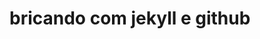 # bricando com jekyll e github

<!-- # (WIP) Future Imperfect - Jekyll Theme

A Jekyll version of the "Future Imperfect" theme by [HTML5 UP](https://html5up.net/).

![Future Imperfect Theme](images/future-imperfect.jpg "Future Imperfect Theme")

# How to Use

For those unfamiliar with how Jekyll works, check out [https://jekyllrb.com/](https://jekyllrb.com/) for all the details, 
or read up on just the basics of [front matter](https://jekyllrb.com/docs/frontmatter/), [writing posts](https://jekyllrb.com/docs/posts/), 
and [creating pages](https://jekyllrb.com/docs/pages/).

- **GitLab**: Simply fork this repository and start editing the `_config.yml` file!  
- **GitHub**: Fork this reposity and create a branch named `gh-pages`, then start editing the `_config.yml` file!

# Issues

If you would like to report a bug, ask a question, request a feature, feel free to do so on [the GitLab repository](https://gitlab.com/andrewbanchich/future-imperfect-jekyll-theme) and I will be more than happy to help!

Alternatively, you can open an issue via email by emailing [incoming+andrewbanchich/future-imperfect-jekyll-theme@incoming.gitlab.com](mailto:incoming+andrewbanchich/future-imperfect-jekyll-theme@incoming.gitlab.com).

The GitHub repository is simply a mirror of the GitLab repository.

# Credits

Original README from HTML5 UP:

```
Future Imperfect by HTML5 UP
html5up.net | @ajlkn
Free for personal and commercial use under the CCA 3.0 license (html5up.net/license)


It's been a long time coming, but I've finally gotten around to creating a brand new
blog-style template (and the first since Striped, which came out waaaaay back in 2013).
Anyway, Future Imperfect features a clean, expansive layout, a toggleable search box,
and -- because pretty much all modern browsers can use it now -- a whole lot of flexbox
action. Enjoy it :)

Demo images* courtesy of Unsplash, a radtastic collection of CC0 (public domain) images
you can use for pretty much whatever.

(* = not included)

AJ
aj@lkn.io | @ajlkn


Credits:

	Demo Images:
		Unsplash (unsplash.com)

	Icons:
		Font Awesome (fortawesome.github.com/Font-Awesome)

	Other:
		jQuery (jquery.com)
		html5shiv.js (@afarkas @jdalton @jon_neal @rem)
		Misc. Sass functions (@HugoGiraudel)
		Respond.js (j.mp/respondjs)
		Skel (skel.io)

```

Repository [Jekyll logo](https://github.com/jekyll/brand) icon licensed under a [Creative Commons Attribution 4.0 International License](http://choosealicense.com/licenses/cc-by-4.0/).
 -->